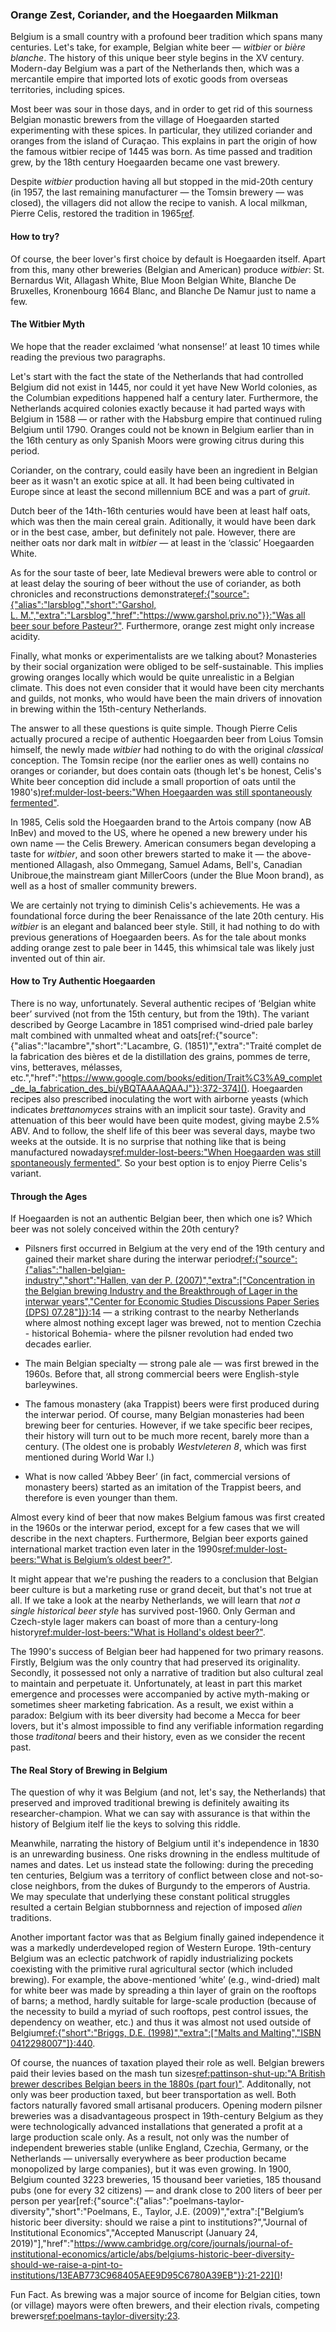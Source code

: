 ### Orange Zest, Coriander, and the Hoegaarden Milkman

Belgium is a small country with a profound beer tradition which spans many centuries. Let's take, for example, Belgian white beer — *witbier* or *bière blanche*. The history of this unique beer style begins in the XV century. Modern-day Belgium was a part of the Netherlands then, which was a mercantile empire that imported lots of exotic goods from overseas territories, including spices.

Most beer was sour in those days, and in order to get rid of this sourness Belgian monastic brewers from the village of Hoegaarden started experimenting with these spices. In particular, they utilized coriander and oranges from the island of Curaçao. This explains in part the origin of how the famous witbier recipe of 1445 was born. As time passed and tradition grew, by the 18th century Hoegaarden became one vast brewery.

Despite *witbier* production having all but stopped in the mid-20th century (in 1957, the last remaining manufacturer — the Tomsin brewery — was closed), the villagers did not allow the recipe to vanish. A local milkman, Pierre Celis, restored the tradition in 1965[ref](http://web.archive.org/web/20211110232136/https://hoegaarden.com/the-history/).

#### How to try?

Of course, the beer lover's first choice by default is Hoegaarden itself. Apart from this, many other breweries (Belgian and American) produce *witbier*: St. Bernardus Wit, Allagash White, Blue Moon Belgian White, Blanche De Bruxelles, Kronenbourg 1664 Blanc, and Blanche De Namur just to name a few.

#### The Witbier Myth

We hope that the reader exclaimed ‘what nonsense!’ at least 10 times while reading the previous two paragraphs.

Let's start with the fact the state of the Netherlands that had controlled Belgium did not exist in 1445, nor could it yet have New World colonies, as the Columbian expeditions happened half a century later. Furthermore, the Netherlands acquired colonies exactly because it had parted ways with Belgium in 1588 — or rather with the Habsburg empire that continued ruling Belgium until 1790. Oranges could not be known in Belgium earlier than in the 16th century as only Spanish Moors were growing citrus during this period.

Coriander, on the contrary, could easily have been an ingredient in Belgian beer as it wasn't an exotic spice at all. It had been being cultivated in Europe since at least the second millennium BCE and was a part of *gruit*. 

Dutch beer of the 14th-16th centuries would have been at least half oats, which was then the main cereal grain. Aditionally, it would have been dark or in the best case, amber, but definitely not pale. However, there are neither oats nor dark malt in *witbier* — at least in the ‘classic’ Hoegaarden White.

As for the sour taste of beer, late Medieval brewers were able to control or at least delay the souring of beer without the use of coriander, as both chronicles and reconstructions demonstrate[ref:{"source":{"alias":"larsblog","short":"Garshol, L. M.","extra":"Larsblog","href":"https://www.garshol.priv.no"}}:"Was all beer sour before Pasteur?"](https://www.garshol.priv.no/blog/306.html). Furthermore, orange zest might only increase acidity. 

Finally, what monks or experimentalists are we talking about? Monasteries by their social organization were obliged to be self-sustainable. This implies growing oranges locally which would be quite unrealistic in a Belgian climate. This does not even consider that it would have been city merchants and guilds, not monks, who would have been the main drivers of innovation in brewing within the 15th-century Netherlands.

The answer to all these questions is quite simple.  Though Pierre Celis actually procured a recipe of authentic Hoegaarden beer from Loius Tomsin himself, the newly made *witbier* had nothing to do with the original *classical* conception. The Tomsin recipe (nor the earlier ones as well) contains no oranges or coriander, but does contain oats (though let's be honest, Celis's White beer conception did include a small proportion of oats until the 1980's)[ref:mulder-lost-beers:"When Hoegaarden was still spontaneously fermented"](https://lostbeers.com/when-hoegaarden-was-still-spontaneously-fermented/).

In 1985, Celis sold the Hoegaarden brand to the Artois company (now AB InBev) and moved to the US, where he opened a new brewery under his own name — the Celis Brewery. American consumers began developing a taste for *witbier*, and soon other brewers started to make it — the above-mentioned Allagash, also Ommegang, Samuel Adams, Bell's, Canadian Unibroue,the mainstream giant MillerCoors (under the Blue Moon brand), as well as a host of smaller community brewers.

We are certainly not trying to diminish Celis's achievements. He was a foundational force during the beer Renaissance of the late 20th century. His *witbier* is an elegant and balanced beer style. Still, it had nothing to do with previous generations of Hoegaarden beers. As for the tale about monks adding orange zest to pale beer in 1445, this whimsical tale was likely just invented out of thin air.

#### How to Try Authentic Hoegaarden

There is no way, unfortunately. Several authentic recipes of ‘Belgian white beer’ survived (not from the 15th century, but from the 19th). The variant described by George Lacambre in 1851 comprised wind-dried pale barley malt combined with unmalted wheat and oats[ref:{"source":{"alias":"lacambre","short":"Lacambre, G. (1851)","extra":"Traité complet de la fabrication des bières et de la distillation des grains, pommes de terre, vins, betteraves, mélasses, etc.","href":"https://www.google.com/books/edition/Trait%C3%A9_complet_de_la_fabrication_des_bi/yBQTAAAAQAAJ"}}:372-374](). Hoegaarden recipes also prescribed inoculating the wort with airborne yeasts (which indicates *brettanomyces* strains with an implicit sour taste). Gravity and attenuation of this beer would have been quite modest, giving maybe 2.5% ABV. And to follow, the shelf life of this beer was several days, maybe two weeks at the outside. It is no surprise that nothing like that is being manufactured nowadays[ref:mulder-lost-beers:"When Hoegaarden was still spontaneously fermented"](https://lostbeers.com/when-hoegaarden-was-still-spontaneously-fermented/). So your best option is to enjoy Pierre Celis's variant.

#### Through the Ages

If Hoegaarden is not an authentic Belgian beer, then which one is? Which beer was not solely conceived within the 20th century?

  * Pilsners first occurred in Belgium at the very end of the 19th century and gained their market share during the interwar period[ref:{"source":{"alias":"hallen-belgian-industry","short":"Hallen, van der P. (2007)","extra":["Concentration in the Belgian brewing Industry and the Breakthrough of Lager in the interwar years","Center for Economic Studies Discussions Paper Series (DPS) 07.28"]}}:14]() — a striking contrast to the nearby Netherlands where almost nothing except lager was brewed, not to mention Czechia - historical Bohemia- where the pilsner revolution had ended two decades earlier.

  * The main Belgian specialty — strong pale ale — was first brewed in the 1960s. Before that, all strong commercial beers were English-style barleywines.

  * The famous monastery (aka Trappist) beers were first produced during the interwar period. Of course, many Belgian monasteries had been brewing beer for centuries. However, if we take specific beer recipes, their history will turn out to be much more recent, barely more than a century. (The oldest one is probably *Westvleteren 8*, which was first mentioned during  World War I.)

  * What is now called ‘Abbey Beer’ (in fact, commercial versions of monastery beers) started as an imitation of the Trappist beers, and therefore is even younger than them.

Almost every kind of beer that now makes Belgium famous was first created in the 1960s or the interwar period, except for a few cases that we will describe in the next chapters. Furthermore, Belgian beer exports gained international market traction even later in the 1990s[ref:mulder-lost-beers:"What is Belgium’s oldest beer?"](https://lostbeers.com/what-is-belgiums-oldest-beer/).

It might appear that we're pushing the readers to a conclusion that Belgian beer culture is but a marketing ruse or grand deceit, but that's not true at all. If we take a look at the nearby Netherlands, we will learn that *not a single historical beer style* has survived post-1960. Only German and Czech-style lager makers can boast of more than a century-long history[ref:mulder-lost-beers:"What is Holland's oldest beer?"](https://lostbeers.com/what-is-hollands-oldest-beer/).

The 1990's success of Belgian beer had happened for two primary reasons. Firstly, Belgium was the only country that had preserved its originality. Secondly, it possessed not only a narrative of tradition but also cultural zeal to maintain and perpetuate it. Unfortunately, at least in part this market emergence and processes were accompanied by active myth-making or sometimes sheer marketing fabrication. As a result, we exist within a paradox: Belgium with its beer diversity had become a Mecca for beer lovers, but it's almost impossible to find any verifiable information regarding those *traditonal* beers and their history, even as we consider the recent past.

#### The Real Story of Brewing in Belgium

The question of why it was Belgium (and not, let's say, the Netherlands) that preserved and improved traditional brewing is definitely awaiting its researcher-champion. What we can say with assurance is that within the history of Belgium itelf lie the keys to solving this riddle.

Meanwhile, narrating the history of Belgium until it's independence in 1830 is an unrewarding business. One risks drowning in the endless multitude of names and dates. Let us instead state the following: during the preceding ten centuries, Belgium was a territory of conflict between close and not-so-close neighbors, from the dukes of Burgundy to the emperors of Austria. We may speculate that underlying these constant political struggles resulted a certain Belgian stubbornness and rejection of imposed *alien* traditions.

Another important factor was that as Belgium finally gained independence it was a markedly underdeveloped region of Western Europe. 19th-century Belgium was an eclectic patchwork of rapidly industrializing pockets coexisting with the primitive rural agricultural sector (which included brewing). For example, the above-mentioned ‘white’ (e.g., wind-dried) malt for white beer was made by spreading a thin layer of grain on the rooftops of barns; a method, hardly suitable for large-scale production (because of the necessity to build a myriad of such rooftops, pest control issues, the dependency on weather, etc.) and thus it was almost not used outside of Belgium[ref:{"short":"Briggs, D.E. (1998)","extra":["Malts and Malting","ISBN 0412298007"]}:440](https://books.google.ru/books?id=s9tf70Wk3bYC).

Of course, the nuances of taxation played their role as well. Belgian brewers paid their levies based on the mash tun sizes[ref:pattinson-shut-up:"A British brewer describes Belgian beers in the 1880s (part four)"](https://barclayperkins.blogspot.com/2020/01/a-british-brewer-describes-belgian_31.html). Additonally, not only was beer production taxed, but beer transportation as well. Both factors naturally favored small artisanal producers. Opening modern pilsner breweries was a disadvantageous prospect in 19th-century Belgium as they were technologically advanced installations that generated a profit at a large production scale only. As a result, not only was the number of independent breweries stable (unlike England, Czechia, Germany, or the Netherlands — universally everywhere as beer production became monopolized by large companies), but it was even growing. In 1900, Belgium counted 3223 breweries, 15 thousand beer varieties, 185 thousand pubs (one for every 32 citizens) — and drank close to 200 liters of beer per person per year[ref:{"source":{"alias":"poelmans-taylor-diversity","short":"Poelmans, E., Taylor, J.E. (2009)","extra":\["Belgium’s historic beer diversity: should we raise a pint to institutions?","Journal of Institutional Economics","Accepted Manuscript (January 24, 2019)"\],"href":"https://www.cambridge.org/core/journals/journal-of-institutional-economics/article/abs/belgiums-historic-beer-diversity-should-we-raise-a-pint-to-institutions/13EAB773C968405AEE9D95C6780A39EB"}}:21-22]()!

Fun Fact. As brewing was a major source of income for Belgian cities, town (or village) mayors were often brewers, and their election rivals, competing brewers[ref:poelmans-taylor-diversity:23]().